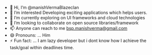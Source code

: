 - 👋 Hi, I’m @manishVermaBlazeclan
- 👀 I’m interested Developing exciting applications which helps users.
- 🌱 I’m currently exploring on UI frameworks and cloud technologies
- 💞️ I’m looking to collaborate on open source libraries/framework
- 📫 Anyone can reach to me bsp.manishverma@gmail.com
- 😄 Pronouns: ... Him
- ⚡ Fun fact: ... I am lazy developer but i dont know how I achieve the task/goal within deadlines time.

<!---
manishVermaBlazeclan/manishVermaBlazeclan is a ✨ special ✨ repository because its `README.md` (this file) appears on your GitHub profile.
You can click the Preview link to take a look at your changes.
--->
